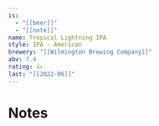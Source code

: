```yaml
---
is:
  - "[[beer]]"
  - "[[note]]"
name: Tropical Lightning IPA
style: IPA - American
brewery: "[[Wilmington Brewing Company]]"
abv: 7.4
rating: 👍
last: "[[2022-06]]"
---
```

# Notes


